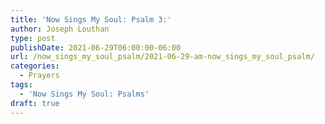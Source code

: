 ```yaml
---
title: 'Now Sings My Soul: Psalm 3:'
author: Joseph Louthan
type: post
publishDate: 2021-06-29T06:00:00-06:00
url: /now_sings_my_soul_psalm/2021-06-29-am-now_sings_my_soul_psalm/
categories:
  - Prayers
tags:
  - 'Now Sings My Soul: Psalms'
draft: true
---
```

<pre>
<div style="font-variant: small-caps;">

</div>

</pre>

